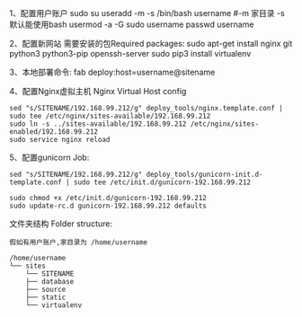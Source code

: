 1、配置用户账户
    sudo su
    useradd -m -s /bin/bash username #-m 家目录 -s 默认能使用bash
    usermod -a -G sudo username
    passwd username

2、配置新网站
    需要安装的包Required packages:
    sudo apt-get install nginx git python3 python3-pip openssh-server
    sudo pip3 install virtualenv

3、本地部署命令:
    fab deploy:host=username@sitename


4、配置Nginx虚拟主机 Nginx Virtual Host config

    sed "s/SITENAME/192.168.99.212/g" deploy_tools/nginx.template.conf | sudo tee /etc/nginx/sites-available/192.168.99.212
    sudo ln -s ../sites-available/192.168.99.212 /etc/nginx/sites-enabled/192.168.99.212
    sudo service nginx reload

5、配置gunicorn Job:

    sed "s/SITENAME/192.168.99.212/g" deploy_tools/gunicorn-init.d-template.conf | sudo tee /etc/init.d/gunicorn-192.168.99.212 

    sudo chmod +x /etc/init.d/gunicorn-192.168.99.212
    sudo update-rc.d gunicorn-192.168.99.212 defaults


文件夹结构 Folder structure:

    假如有用户账户,家目录为 /home/username

    /home/username 
    └── sites    
        └── SITENAME   
        ├── database    
        ├── source    
        ├── static   
        └── virtualenv

